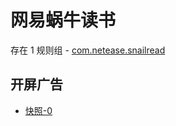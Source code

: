 # 网易蜗牛读书

存在 1 规则组 - [com.netease.snailread](/src/apps/com.netease.snailread.ts)

## 开屏广告

- [快照-0](https://i.gkd.li/import/13379457)
